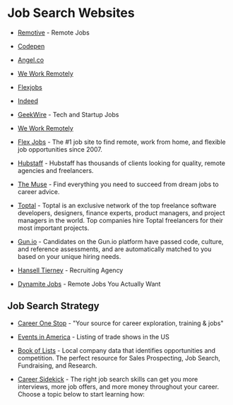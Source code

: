 # Job Search Websites

* [Remotive](https://remotive.io/remote-jobs/software-dev) - Remote Jobs

* [Codepen](https://codepen.io/jobs/)

* [Angel.co](https://angel.co)

* [We Work Remotely](https://weworkremotely.com)

* [Flexjobs](https://www.flexjobs.com)

* [Indeed](https://www.indeed.com)

* [GeekWire](https://www.geekwire.com/jobs/) - Tech and Startup Jobs

* [We Work Remotely](https://weworkremotely.com)

* [Flex Jobs](https://www.flexjobs.com) - The #1 job site to find remote, work from home, and flexible job opportunities since 2007.

* [Hubstaff](https://talent.hubstaff.com/work) - Hubstaff has thousands of clients looking for quality, remote agencies and freelancers.

* [The Muse](https://www.themuse.com) - Find everything you need to succeed from dream jobs to career advice.

* [Toptal](https://www.toptal.com/developers) - Toptal is an exclusive network of the top freelance software developers, designers, finance experts, product managers, and project managers in the world. Top companies hire Toptal freelancers for their most important projects.

* [Gun.io](https://www.gun.io) - Candidates on the Gun.io platform have passed code, culture, and reference assessments, and are automatically matched to you based on your unique hiring needs.

* [Hansell Tierney](https://www.hanselltierney.com/jobs/) - Recruiting Agency

* [Dynamite Jobs](https://www.dynamitejobs.com) - Remote Jobs You Actually Want

## Job Search Strategy

* [Career One Stop](https://www.careeronestop.org) - "Your source for career exploration, training & jobs"

* [Events in America](https://eventsinamerica.com/) - Listing of trade shows in the US

* [Book of Lists](https://promo.bizjournals.com/bookoflists/) - Local company data that identifies opportunities and competition. The perfect resource for Sales Prospecting, Job Search, Fundraising, and Research. 

* [Career Sidekick](https://careersidekick.com/) - The right job search skills can get you more interviews, more job offers, and more money throughout your career. Choose a topic below to start learning how:
